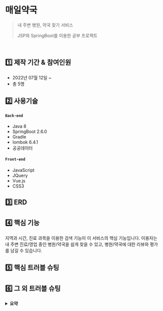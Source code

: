 # 매일약국

> 내 주변 병원, 약국 찾기 서비스
> 
> JSP와 SpringBoot를 이용한 공부 프로젝트

</br>

## :one: 제작 기간 & 참여인원
- 2022년 07월 12일 ~
- 총 5명

## :two: 사용기술
#### `Back-end`
- Java 8
- SpringBoot 2.6.0
- Gradle
- lombok 6.4.1
- 공공데이터

#### `Front-end`
- JavaScript
- JQuery
- Vue.js
- CSS3

## :three: ERD

## :four: 핵심 기능
지역과 시간, 진료 과목을 이용한 검색 기능이 이 서비스의 핵심 기능입니다.
이용자는 내 주변 진료/영업 중인 병원/약국을 쉽게 찾을 수 있고, 병원/약국에 대한 리뷰와 평가를 남길 수 있습니다.

## :five: 핵심 트러블 슈팅

## :six: 그 외 트러블 슈팅

<details>
  <summary><b>요약</b></summary>
  <div markdown="1">
    ~~~java
    public static void main() {
      @Overriding
      public String list(){}
    }
    ~~~
    
  </div>
</details>
